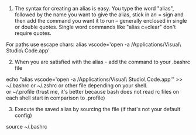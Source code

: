 1. The syntax for creating an alias is easy. You type the word "alias", 
followed by the name you want to give the alias, stick in an = sign and 
then add the command you want it to run – generally enclosed in single or 
double quotes. Single word commands like "alias c=clear" don't require 
quotes.

For paths use escape chars: 
alias vscode='open -a /Applications/Visual\ Studio\ Code.app'

2. When you are satisfied with the alias - add the command to your .bashrc file

echo "alias vscode='open -a /Applications/Visual\ Studio\ Code.app'" >> ~/.bashrc
or ~/.zshrc or other file depending on your shell.  
or ~/.profile (trust me, it's better because bash does not read rc files on each shell start in comparison to .profile)


3. Execute the saved alias by sourcing the file (if that's not your default config)

source ~/.bashrc 
